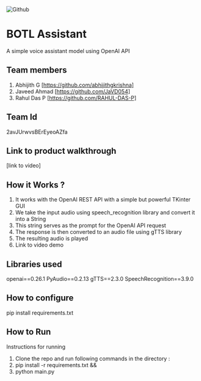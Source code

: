 ![Github](https://user-images.githubusercontent.com/64391274/211215734-bbc57b92-9a71-496d-873e-3eedc7523916.png)


# BOTL Assistant
A simple voice assistant model using OpenAI API
## Team members
1. Abhijith G [https://github.com/abhijithgkrishna]
2. Javeed Ahmad [https://github.com/JaVD054]
3. Rahul Das P [https://github.com/RAHUL-DAS-P]
## Team Id
2avJUrwvsBErEyeoAZfa
## Link to product walkthrough
[link to video]
## How it Works ?
1. It works with the OpenAI REST API with a simple but powerful TKinter GUI
2. We take the input audio using speech_recognition library and convert it into a String
3. This string serves as the prompt for the OpenAI API request
4. The response is then converted to an audio file using gTTS library
5. The resulting audio is played
6. Link to video demo
## Libraries used
openai==0.26.1
PyAudio==0.2.13
gTTS==2.3.0
SpeechRecognition==3.9.0
## How to configure
pip install requirements.txt
## How to Run
Instructions for running
1. Clone the repo and run following commands in the directory : 
2. pip install -r requirements.txt &&
3. python main.py
